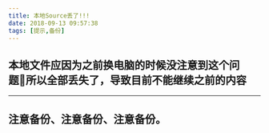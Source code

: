```yaml
---
title: 本地Source丢了!!!
date: 2018-09-13 09:57:38
tags: [提示,备份]
---
```

## 本地文件应因为之前换电脑的时候没注意到这个问题所以全部丢失了，导致目前不能继续之前的内容

***
## 注意备份、注意备份、注意备份。